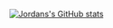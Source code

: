 [![Jordans's GitHub stats](https://github-readme-stats.vercel.app/api?username=jordaniza)](https://github.com/anuraghazra/github-readme-stats)
